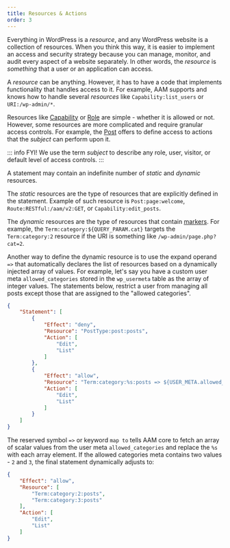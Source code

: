 ```yaml
---
title: Resources & Actions
order: 3
---
```


Everything in WordPress is a _resource_, and any WordPress website is a collection of resources. When you think this way, it is easier to implement an access and security strategy because you can manage, monitor, and audit every aspect of a website separately. In other words, the _resource_ is _something_ that a user or an application can access.

A _resource_ can be anything. However, it has to have a code that implements functionality that handles access to it. For example, AAM supports and knows how to handle several _resources_ like `Capability:list_users` or `URI:/wp-admin/*`.

Resources like [Capability](/advanced/access-policy/resource-action/capability) or [Role](/advanced/access-policy/resource-action/role) are simple - whether it is allowed or not. However, some resources are more complicated and require granular access controls. For example, the [Post](/advanced/access-policy/resource-action/post) offers to define access to actions that the _subject_ can perform upon it.

::: info FYI!
We use the term _subject_ to describe any role, user, visitor, or default level of access controls.
:::

A statement may contain an indefinite number of _static_ and _dynamic_ resources.

The _static_ resources are the type of resources that are explicitly defined in the statement. Example of such resource is `Post:page:welcome`, `Route:RESTful:/aam/v2:GET`, or `Capability:edit_posts`.

The _dynamic_ resources are the type of resources that contain [markers](/advanced/access-policy/marker/). For example, the `Term:category:${QUERY_PARAM.cat}` targets the `Term:category:2` resource if the URI is something like `/wp-admin/page.php?cat=2`.

Another way to define the dynamic resource is to use the expand operand `=>` that automatically declares the list of resources based on a dynamically injected array of values. For example, let's say you have a custom user meta `allowed_categories` stored in the `wp_usermeta` table as the array of integer values. The statements below, restrict a user from managing all posts except those that are assigned to the "allowed categories".

```json
{
    "Statement": [
        {
            "Effect": "deny",
            "Resource": "PostType:post:posts",
            "Action": [
                "Edit",
                "List"
            ]
        },
        {
            "Effect": "allow",
            "Resource": "Term:category:%s:posts => ${USER_META.allowed_categories}",
            "Action": [
                "Edit",
                "List"
            ]
        }
    ]
}
```

The reserved symbol `=>` or keyword `map to` tells AAM core to fetch an array of scalar values from the user meta `allowed_categories` and replace the `%s` with each array element. If the allowed categories meta contains two values - `2` and `3`, the final statement dynamically adjusts to:

```json
{
    "Effect": "allow",
    "Resource": [
        "Term:category:2:posts",
        "Term:category:3:posts"
    ],
    "Action": [
        "Edit",
        "List"
    ]
}
```